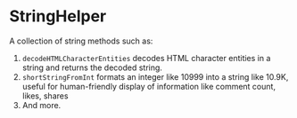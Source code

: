 # StringHelper
A collection of string methods such as:

1. `decodeHTMLCharacterEntities` decodes HTML character entities in a string and returns the decoded string.
2. `shortStringFromInt` formats an integer like 10999 into a string like 10.9K, useful for human-friendly display of information like comment count, likes, shares
3. And more.
